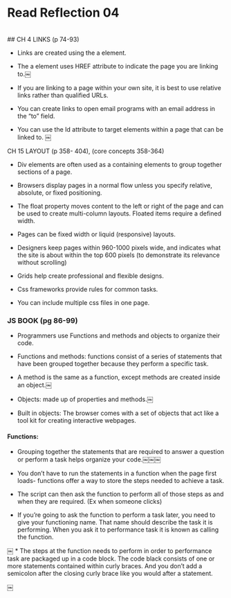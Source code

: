 # Read Reflection 04

<br>
## CH 4 LINKS (p 74-93)

* Links are created using the a element.

* The a element uses HREF attribute to indicate the page you are linking to.￼

* If you are linking to a page within your own site, it is best to use relative links rather than qualified URLs. 

* You can create links to open email programs with an email address in the “to” field. 

* You can use the Id attribute to target elements within a page that can be linked to. ￼

CH 15 LAYOUT (p 358- 404), (core concepts 358-364)

* Div elements are often used as a containing elements to group together sections of a page.

* Browsers display pages in a normal flow unless you specify relative, absolute, or fixed positioning. 

* The float property moves content to the left or right of the page and can be used to create multi-column layouts. Floated items require a defined width. 

* Pages can be fixed width or liquid (responsive) layouts. 

* Designers keep pages within 960-1000 pixels wide, and indicates what the site is about within the top 600 pixels (to demonstrate its relevance without scrolling) 

* Grids help create professional and flexible designs. 

* Css frameworks provide rules for common tasks. 

* You can include multiple css files in one page. 

### JS BOOK (pg 86-99) 

* Programmers use Functions and methods and objects to organize their code.

* Functions and methods: functions consist of a series of statements that have been grouped together because they perform a specific task. 

* A method is the same as a function, except methods are created inside an object.￼

* Objects: made up of properties and methods.￼

* Built in objects: The browser comes with a set of objects that act like a tool kit for creating interactive webpages.

#### Functions: 

* Grouping together the statements that are required to answer a question or perform a task helps organize your code.￼￼￼

* You don’t have to run the statements in a function when the page first loads- functions offer a way to store the steps needed to achieve a task. 

* The script can then ask the function to perform all of those steps as and when they are required. (Ex when someone clicks) 

* If you’re going to ask the function to perform a task later, you need to give your functioning name. That name should describe the task it is performing. When you ask it to performance task it is known as calling the function.

￼ *  The steps at the function needs to perform in order to performance task are packaged up in a code block. The code black consists of one or more statements contained within curly braces. And you don’t add a semicolon after the closing curly brace like you would after a statement.

￼

